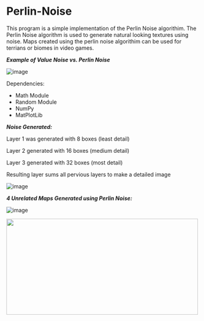 # Perlin-Noise

This program is a simple implementation of the Perlin Noise algorithim. The Perlin Noise algorithm is used to generate natural looking textures using noise. Maps created using the perlin noise algorithim can be used for terrians or biomes in video games.

**_Example of Value Noise vs. Perlin Noise_**

![image](https://user-images.githubusercontent.com/85080576/147285124-85331080-9a53-4a0f-bb75-76a94dc62881.png)

Dependencies:
  - Math Module
  - Random Module
  - NumPy
  - MatPlotLib

_**Noise Generated:**_

Layer 1 was generated with 8 boxes (least detail) 

Layer 2 generated with 16 boxes (medium detail)

Layer 3 generated with 32 boxes (most detail)

Resulting layer sums all pervious layers to make a detailed image

![image](https://user-images.githubusercontent.com/85080576/147283377-c369e4a5-087d-4200-8dc5-4069851f29ce.png)

**_4 Unrelated Maps Generated using Perlin Noise:_**

![image](https://user-images.githubusercontent.com/85080576/147283513-83b94222-adfa-4e43-9499-dcdb39bf4bb1.png)

<img src="https://user-images.githubusercontent.com/85080576/147316273-48af27ea-4ecf-457e-9853-2b2f07570a31.png" width="500" height="250" />


